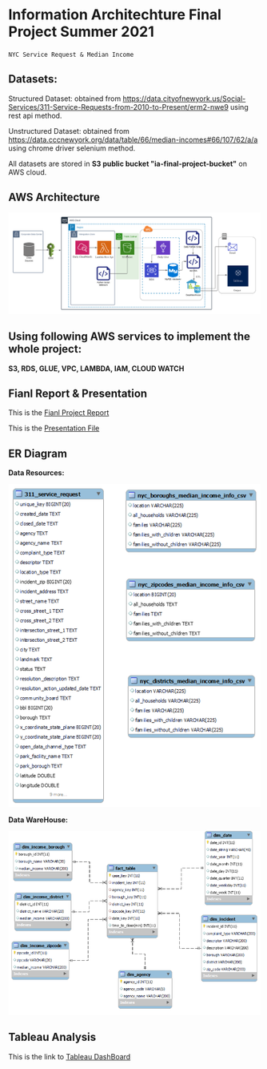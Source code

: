 # Information Architechture Final Project Summer 2021
`NYC Service Request & Median Income`

## Datasets:

Structured Dataset: obtained from https://data.cityofnewyork.us/Social-Services/311-Service-Requests-from-2010-to-Present/erm2-nwe9 using rest api method.

Unstructured Dataset: obtained from https://data.cccnewyork.org/data/table/66/median-incomes#66/107/62/a/a using chrome driver selenium method.

All datasets are stored in **S3 public bucket "ia-final-project-bucket"** on AWS cloud.

## AWS Architecture
![Architecture](https://github.com/xiaolancara/AWS-Final-Project/blob/main/InteriumDocuments/Final%20Project%20AWS%20Architechture%20work%20flow.png)

## Using following AWS services to implement the whole project:
**S3, RDS, GLUE, VPC, LAMBDA, IAM, CLOUD WATCH**

## Fianl Report & Presentation
This is the [Fianl Project Report](https://github.com/xiaolancara/AWS-Final-Project/blob/main/InteriumDocuments/Final%20Project%20Report.pdf)

This is the [Presentation File](https://github.com/xiaolancara/AWS-Final-Project/blob/main/InteriumDocuments/Final%20Project%20Presentation.pdf)
## ER Diagram
**Data Resources:**

![Data Resource](https://github.com/xiaolancara/AWS-Final-Project/blob/main/InteriumDocuments/Resource%20ER.png)


**Data WareHouse:**

![Data WareHouse](https://github.com/xiaolancara/AWS-Final-Project/blob/main/InteriumDocuments/Data%20Warehouse%20ER.png)

## Tableau Analysis
This is the link to [Tableau DashBoard](https://public.tableau.com/app/profile/cara.li/viz/FinalProjectTableauWorkbook_16294056513360/LocationvsCountofIncident?publish=yes)
